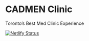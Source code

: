 # CADMEN Clinic
Toronto’s Best Med Clinic Experience

[![Netlify Status](https://api.netlify.com/api/v1/badges/a32e480e-ad00-4b53-b25a-83c2092b08fc/deploy-status)](https://app.netlify.com/sites/cadmenclinic/deploys)